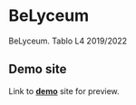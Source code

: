 # BeLyceum
BeLyceum. Tablo L4 2019/2022
## Demo site
Link to **[demo](https://htmlpreview.github.io/?https://github.com/pslib-cz/BeLyceum/blob/main/index.html)** site for preview.